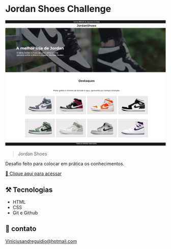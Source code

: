 # Jordan Shoes Challenge


![Preview](./GitHub/Preview.png)

> Jordan Shoes

Desafio feito para colocar em prática os conhecimentos.

[ 🔗 Clique aqui para acessar](https://jordanshoesc.netlify.app)


## ⚒️ Tecnologias 

- HTML
- CSS
- Git e Github

## 💛 contato

 Viniciusandreguidio@hotmail.com
